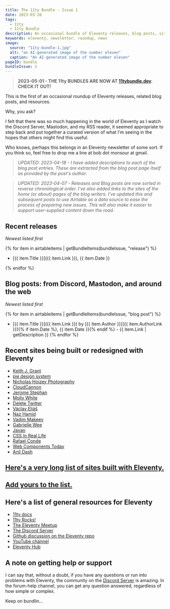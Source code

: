 ```yaml
---
title: The 11ty Bundle - Issue 1
date: 2023-03-28
tags:
  - 11ty
  - 11ty Bundle
description: An occasional bundle of Eleventy releases, blog posts, sites, and resources.
keywords: eleventy, newsletter, roundup, news
image:
  source: "11ty-bundle-1.jpg"
  alt: "an AI-generated image of the number eleven"
  caption: "An AI-generated image of the number eleven"
pageID: bundle
bundleIssue: 1
---
```


> **2023-05-01 - THE 11ty BUNDLES ARE NOW AT [11tybundle.dev](https://11tybundle.dev/). CHECK IT OUT!**

This is the first of an occasional roundup of Eleventy releases, related blog posts, and resources.

Why, you ask?

I felt that there was so much happening in the world of Eleventy as I watch the Discord Server, Mastodon, and my RSS reader, it seemed appropriate to step back and put together a curated version of what I'm seeing in the hopes that others might find this useful.

Who knows, perhaps this belongs in an Eleventy newsletter of some sort. If you think so, feel free to drop me a line at bob dot monsour at gmail.

> _UPDATED: 2023-04-18 - I have added descriptions to each of the blog post entries. These are extracted from the blog post page itself as provided by the post's author._

> _UPDATED: 2023-04-07 - Releases and Blog posts are now sorted in reverse chronological order. I've also added links to the sites of the home (or about) pages of the blog writers. I've updated this and subsequent posts to use Airtable as a data source to ease the process of preparing new issues. This will also make it easier to support user-supplied content down the road._

## Recent releases

_Newest listed first_

{% for item in airtableitems | getBundleItems(bundleIssue, "release") %}

- [{{ item.Title }}]({{ item.Link }}), {{ item.Date }}

{% endfor %}

## Blog posts: from Discord, Mastodon, and around the web

_Newest listed first_

{% for item in airtableitems | getBundleItems(bundleIssue, "blog post") %}

- [{{ item.Title }}]({{ item.Link }}) by [{{ item.Author }}]({{ item.AuthorLink }}){% if item.Date %}, {{ item.Date }}{% endif %} - {{ item.Link | getDescription }}
  {% endfor %}

## Recent sites being built or redesigned with Eleventy

- [Keith J. Grant](https://keithjgrant.com/posts/2023/03/redesign-2023/)
- [pie design system](https://www.pie.design/)
- [Nicholas Hoizey Photography](https://nicolas-hoizey.photo/)
- [CloudCannon](https://cloudcannon.com/blog/cloudcannon-com-is-now-built-with-eleventy/)
- [Jerome Stephan](https://jeromestephan.de/sites/Home/)
- [Molly White](https://www.mollywhite.net/)
- [Delete Twitter](https://deletetwitter.com/)
- [Václav Eliáš](https://www.vaclavelias.com/)
- [Naz Hamid](https://nazhamid.com/)
- [Vadim Makeev](https://pepelsbey.dev/)
- [Gabrielle Wee](https://gabriellew.ee/)
- [Javan](https://javan.us/)
- [CSS In Real Life](https://css-irl.info/)
- [Rafael Conde](https://rafa.design/ "this one is very cool")
- [Web Components Today](https://webcomponents.today/)
- [Anil Dash](https://anildash.com//)

## [Here's a very long list of sites built with Eleventy.](https://www.11ty.dev/speedlify/)

## [Add yours to the list.](https://github.com/11ty/11ty-community/issues/new/choose)

## Here's a list of general resources for Eleventy

- [11ty docs](https://www.11ty.dev/docs/)
- [11ty Rocks!](https://11ty.rocks/)
- [The Eleventy Meetup](https://11tymeetup.dev/)
- [The Discord Server](https://www.11ty.dev/blog/discord/)
- [Github discussion on the Eleventy repo](https://github.com/11ty/eleventy/discussions)
- [YouTube channel](https://www.youtube.com/@EleventyVideo)
- [Eleventy Hub](https://11tyhub.dev/)

## A note on getting help or support

I can say that, without a doubt, if you have any questions or run into problems with Eleventy, the community on the [Discord Server](<(https://www.11ty.dev/blog/discord/)>) is amazing. In the forum-help channel, you can get any question answered, regardless of how simple or complex.

Keep on bundlin...
